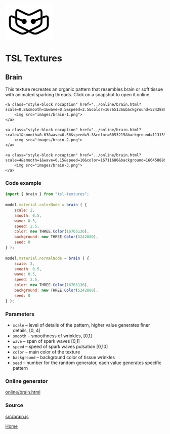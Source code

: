 <img class="logo" src="../assets/logo/logo.png">


# TSL Textures


## Brain

This texture recreates an organic pattern that resembles
brain or soft tissue with animated sparking threads. 
Click on a snapshot to open it online.

<p class="gallery">

	<a class="style-block nocaption" href="../online/brain.html?scale=0.8&smooth=1&wave=0.5&speed=2.5&color=16765136&background=5242880&seed=0">
		<img src="images/brain-1.png">
	</a>

	<a class="style-block nocaption" href="../online/brain.html?scale=1&smooth=0.63&wave=0.56&speed=9.3&color=6053215&background=11315967&seed=0">
		<img src="images/brain-2.png">
	</a>

	<a class="style-block nocaption" href="../online/brain.html?scale=4&smooth=1&wave=0.15&speed=10&color=16711680&background=16645888&seed=0">
		<img src="images/brain-3.png">
	</a>

</p>


### Code example

```js
import { brain } from "tsl-textures";

model.material.colorNode = brain ( {
	scale: 2,
	smooth: 0.5,
	wave: 0.5,
	speed: 2.5,
	color: new THREE.Color(16765136),
	background: new THREE.Color(5242880),
	seed: 0
} );

model.material.normalNode = brain ( {
	scale: 2,
	smooth: 0.5,
	wave: 0.5,
	speed: 2.5,
	color: new THREE.Color(16765136),
	background: new THREE.Color(5242880),
	seed: 0
} );

```


### Parameters

* `scale` &ndash; level of details of the pattern, higher value generates finer details, [0, 4]
* `smooth` &ndash; smoothness of wrinkles, [0,1]
* `wave` &ndash; span of spark waves [0,1]
* `speed` &ndash; speed of spark waves pulsation [0,10]
* `color` &ndash; main color of the texture
* `background` &ndash; background color of tissue wrinkles
* `seed` &ndash; number for the random generator, each value generates specific pattern


### Online generator

[online/brain.html](../online/brain.html)


### Source

[src/brain.js](https://github.com/boytchev/tsl-textures/blob/main/src/brain.js)


		
<div class="footnote">
	<a href="../">Home</a>
</div>